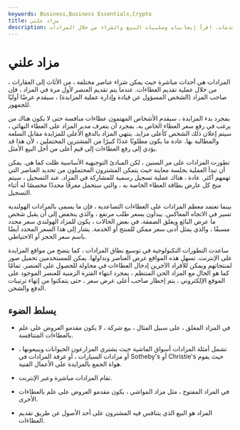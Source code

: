 ```yaml
---
keywords: Business,Business Essentials,Crypto
title: مزاد علني
description: المزاد هو حدث مبيعات حيث يضع المشترون عطاءات تنافسية على الأصول أو الخدمات. اقرأ إيجابيات وسلبيات البيع والشراء من خلال المزادات.
---
```


# مزاد علني


المزادات هي أحداث مباشرة حيث يمكن شراء عناصر مختلفة ، من الأثاث إلى العقارات ، من خلال عملية تقديم العطاءات. عندما يتم تقديم العنصر لأول مرة في المزاد ، فإن صاحب المزاد (الشخص المسؤول عن قيادة وإدارة عملية المزايدة) ، سيقدم عرضًا أوليًا للجمهور.

بمجرد بدء المزايدة ، سيقدم الأشخاص المهتمون عطاءات منافسة حتى لا يكون هناك من يرغب في رفع سعر العطاء الخاص به. بمجرد أن يتعرف مدير المزاد على العطاء النهائي ، سيتم إعلان ذلك الشخص كأعلى مزايد. ينتهي المزاد بالدفع الأعلى للمزايدة مقابل السلعة والمطالبة بها. عادة ما يكون مطلوبًا عددًا كبيرًا من المشترين المحتملين ، لأن هذا قد يؤدي إلى رفع العطاءات إلى قيم أعلى من أجل البيع الأمثل.

تطورت المزادات على مر السنين ، لكن المبادئ التوجيهية الأساسية ظلت كما هي. يمكن أن تبدأ العملية بجلسة معاينة حيث يتمكن المشترون المحتملون من تحديد العناصر التي تهمهم أكثر. عادة ، هناك عملية تسجيل رسمية للمشاركة في المزاد. عند التسجيل ، سيتم منح كل عارض بطاقة العطاء الخاصة به ، والتي ستحمل معرفًا محددًا مخصصًا له أثناء التسجيل.

بينما تعتمد معظم المزادات على العطاءات التصاعدية ، فإن ما يسمى بالمزادات الهولندية تسير في الاتجاه المعاكس. يبدأون بسعر طلب مرتفع ، والذي ينخفض إلى أن يقبل شخص ما عرض البائع ويغلق الصفقة. في بعض الحالات ، يكون للمزاد الهولندي سعر محدد مسبقًا ، والذي يمثل أدنى سعر ممكن للمنتج أو الخدمة. يشار إلى هذا السعر المحدد أيضًا باسم سعر الحجز أو الاحتياطي.

ساعدت التطورات التكنولوجية في توسيع نطاق المزادات ، كما يتضح من مواقع المزايدة على الإنترنت. تسهل هذه المواقع عرض العناصر وتداولها. يمكن للمستخدمين تحميل صور لمنتجاتهم ويمكن للأفراد الآخرين إدخال العطاءات في محاولة للحصول على العنصر. تمامًا كما هو الحال مع المزاد الحي المنتظم ، بمجرد انتهاء الفترة الزمنية للعنصر الموجود على الموقع الإلكتروني ، يتم إخطار صاحب أعلى عرض سعر ، حتى يتمكنوا من إنهاء ترتيبات الدفع والشحن.

## يسلط الضوء

- في المزاد المغلق ، على سبيل المثال ، بيع شركة ، لا يكون مقدمو العروض على علم بالعطاءات المتنافسة.

- تشمل أمثلة المزادات أسواق الماشية حيث يشتري المزارعون الحيوانات ويبيعونها ، أو مزادات السيارات ، أو غرفة المزادات في Sotheby's أو Christie's حيث يقوم هواة الجمع بالمزايدة على الأعمال الفنية.

- تقام المزادات مباشرة وعبر الإنترنت.

- في المزاد المفتوح ، مثل مزاد المواشي ، يكون مقدمو العروض على علم بالعطاءات الأخرى.

- المزاد هو البيع الذي يتنافس فيه المشترون على أحد الأصول عن طريق تقديم العطاءات.


